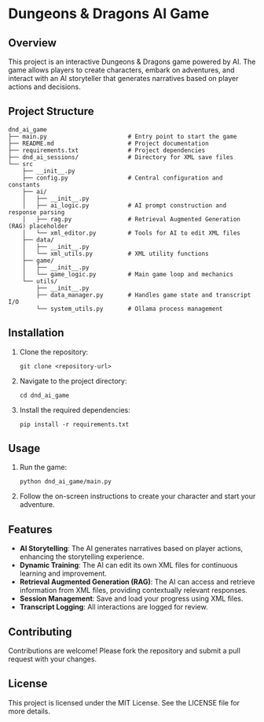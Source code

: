 # Dungeons & Dragons AI Game

## Overview
This project is an interactive Dungeons & Dragons game powered by AI. The game allows players to create characters, embark on adventures, and interact with an AI storyteller that generates narratives based on player actions and decisions.

## Project Structure
```
dnd_ai_game
├── main.py                       # Entry point to start the game
├── README.md                     # Project documentation
├── requirements.txt              # Project dependencies
├── dnd_ai_sessions/              # Directory for XML save files
└── src
    ├── __init__.py
    ├── config.py                 # Central configuration and constants
    ├── ai/
    │   ├── __init__.py
    │   ├── ai_logic.py           # AI prompt construction and response parsing
    │   ├── rag.py                # Retrieval Augmented Generation (RAG) placeholder
    │   └── xml_editor.py         # Tools for AI to edit XML files
    ├── data/
    │   ├── __init__.py
    │   └── xml_utils.py          # XML utility functions
    ├── game/
    │   ├── __init__.py
    │   └── game_logic.py         # Main game loop and mechanics
    └── utils/
        ├── __init__.py
        ├── data_manager.py       # Handles game state and transcript I/O
        └── system_utils.py       # Ollama process management
```

## Installation
1. Clone the repository:
   ```
   git clone <repository-url>
   ```
2. Navigate to the project directory:
   ```
   cd dnd_ai_game
   ```
3. Install the required dependencies:
   ```
   pip install -r requirements.txt
   ```

## Usage
1. Run the game:
   ```
   python dnd_ai_game/main.py
   ```
2. Follow the on-screen instructions to create your character and start your adventure.

## Features
- **AI Storytelling**: The AI generates narratives based on player actions, enhancing the storytelling experience.
- **Dynamic Training**: The AI can edit its own XML files for continuous learning and improvement.
- **Retrieval Augmented Generation (RAG)**: The AI can access and retrieve information from XML files, providing contextually relevant responses.
- **Session Management**: Save and load your progress using XML files.
- **Transcript Logging**: All interactions are logged for review.

## Contributing
Contributions are welcome! Please fork the repository and submit a pull request with your changes.

## License
This project is licensed under the MIT License. See the LICENSE file for more details.